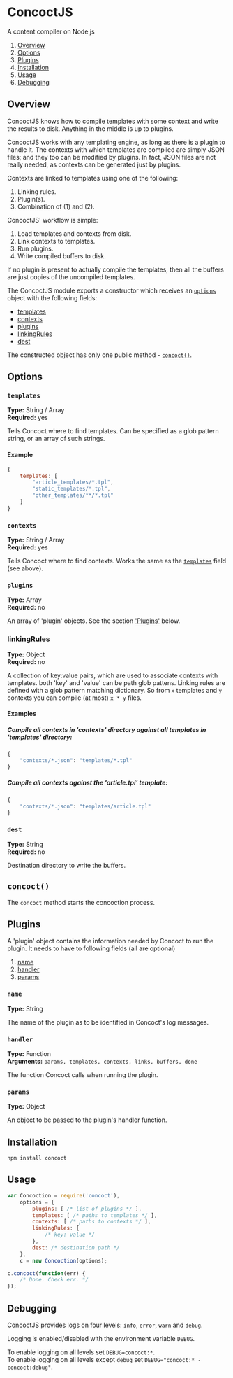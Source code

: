 # ConcoctJS
A content compiler on Node.js

1. [Overview](#overview)
2. [Options](#options)
3. [Plugins](#plugins-1)
4. [Installation](#installation)
5. [Usage](#usage)
6. [Debugging](#debugging)

## Overview

ConcoctJS knows how to compile templates with some context and write the results to disk. Anything in the middle is up to plugins.

ConcoctJS works with any templating engine, as long as there is a plugin to handle it.
The contexts with which templates are compiled are simply JSON files; and they too can be modified by plugins. In fact, JSON files are not really needed, as contexts can be generated just by plugins.

Contexts are linked to templates using one of the following:

1. Linking rules.
2. Plugin(s).
3. Combination of (1) and (2).

ConcoctJS' workflow is simple:

1. Load templates and contexts from disk.
2. Link contexts to templates.
2. Run plugins.
3. Write compiled buffers to disk.

If no plugin is present to actually compile the templates, then all the buffers are just copies of the uncompiled templates.

The ConcoctJS module exports a constructor which receives an [`options`](#options) object with the following fields:

* [templates](#templates)
* [contexts](#contexts)
* [plugins](#plugins)
* [linkingRules](#linkingrules)
* [dest](#dest)

The constructed object has only one public method - [`concoct()`](#concoct).

## Options

### `templates`

**Type:** String / Array  
**Required:** yes

Tells Concoct where to find templates.
Can be specified as a glob pattern string, or an array of such strings.

#### Example

```Javascript
{
    templates: [
        "article_templates/*.tpl",
        "static_templates/*.tpl",
        "other_templates/**/*.tpl"
    ]
}
```

### `contexts`

**Type:** String / Array  
**Required:** yes

Tells Concoct where to find contexts.
Works the same as the [`templates`](#templates) field (see above).

### `plugins`

**Type:** Array  
**Required:** no

An array of 'plugin' objects.
See the section ['Plugins'](#plugins-1) below.

### linkingRules

**Type:** Object  
**Required:** no

A collection of key:value pairs, which are used to associate contexts with templates. both 'key' and 'value' can be path glob pattens.
Linking rules are defined with a glob pattern matching dictionary. So from `x` templates and `y` contexts you can compile (at most) `x * y` files.

#### Examples

##### Compile all contexts in 'contexts' directory against all templates in 'templates' directory:

```Javascript
{
    "contexts/*.json": "templates/*.tpl"
}
```

##### Compile all contexts against the 'article.tpl' template:

```Javascript
{
    "contexts/*.json": "templates/article.tpl"
}
```

### `dest`

**Type:** String  
**Required:** no

Destination directory to write the buffers.

## `concoct()`

The `concoct` method starts the concoction process.

## Plugins

A 'plugin' object contains the information needed by Concoct to run the plugin.
It needs to have to following fields (all are optional)

1. [name](#name)
2. [handler](#handler)
3. [params](#params)

### `name`

**Type:** String

The name of the plugin as to be identified in Concoct's log messages.

### `handler`

**Type:** Function  
**Arguments:** `params, templates, contexts, links, buffers, done`

The function Concoct calls when running the plugin.

### `params`

**Type:** Object

An object to be passed to the plugin's handler function.

## Installation

`npm install concoct`

## Usage

```Javascript
var Concoction = require('concoct'),
    options = {
        plugins: [ /* list of plugins */ ],
        templates: [ /* paths to templates */ ],
        contexts: [ /* paths to contexts */ ],
        linkingRules: {
            /* key: value */
        },
        dest: /* destination path */
    },
    c = new Concoction(options);

c.concoct(function(err) {
    /* Done. Check err. */
});
```

## Debugging

ConcoctJS provides logs on four levels: `info`, `error`, `warn` and `debug`.

Logging is enabled/disabled with the environment variable `DEBUG`.

To enable logging on all levels set `DEBUG=concoct:*`.  
To enable logging on all levels except `debug` set `DEBUG="concoct:* -concoct:debug"`.
